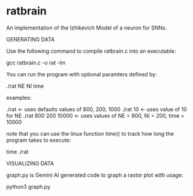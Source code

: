 # ratbrain
An implementation of the Izhikevich Model of a neuron for SNNs.

GENERATING DATA

Use the following command to compile ratbrain.c into an executable:

gcc ratbrain.c -o rat -lm

You can run the program with optional paramters defined by:

./rat NE NI time

examples:

./rat <- uses defaults values of 800, 200, 1000
./rat 10 <- uses value of 10 for NE
./rat 800 200 10000 <- uses values of NE = 800, NI = 200, time = 10000

note that you can use the linux function time() to track how long the program takes to execute:

time ./rat

VISUALIZING DATA

graph.py is Gemini AI generated code to graph a rastor plot with usage:

python3 graph.py
